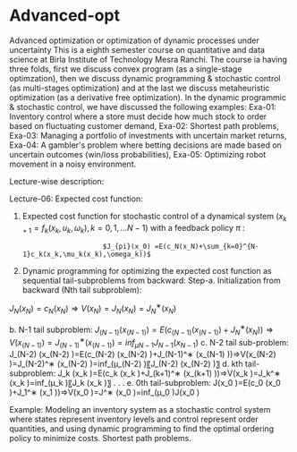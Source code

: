 # Advanced-opt
Advanced optimization or optimization of dynamic processes under uncertainty
This is a eighth semester course on quantitative and data science at Birla Institute of Technology Mesra Ranchi. The course ia having three folds, first we discuss convex program (as a single-stage optimzation), then we discuss dynamic programming & stochastic control (as multi-stages optimization) and at the last we discuss metaheuristic optimization (as a derivative free optimization).
In the dynamic programmic & stochastic control, we have discussed the following examples:
Exa-01: Inventory control where a store must decide how much stock to order based on fluctuating customer demand, 
Exa-02: Shortest path problems,
Exa-03: Managing a portfolio of investments with uncertain market returns,
Exa-04: A gambler's problem where betting decisions are made based on uncertain outcomes (win/loss probabilities), 
Exa-05: Optimizing robot movement in a noisy environment.

Lecture-wise description:

Lecture-06: Expected cost function:
1. Expected cost function for stochastic control of a dynamical system ($x_{k+1}=f_k(x_k,u_k,\omega_k), k=0,1,...N-1$) with a feedback policy $\pi$ :
   
                           $J_{pi}(x_0) =E(c_N(x_N)+\sum_{k=0}^{N-1}c_k(x_k,\mu_k(x_k),\omega_k))$


3. Dynamic programming for optimizing the expected cost function as sequential tail-subproblems from backward:
Step-a. Initialization from backward (Nth tail subproblem):

$J_N (x_N )=c_N (x_N )⇒V(x_N )=J_N (x_N )=J_N^∗ (x_N )$

b. N-1 tail subproblem:
$J_(N-1) (x_(N-1) )=E(c_(N-1) (x_(N-1) )+J_N^∗ (x_N))⇒V(x_(N-1) )=J_(N-1)^∗ (x_(N-1) )=inf_{\mu{N-1}}⁡{J_{N-1}(x_{N-1})}$
c. N-2 tail sub-problem:
J_(N-2) (x_(N-2) )=E(c_(N-2) (x_(N-2) )+J_(N-1)^∗ (x_(N-1)
))⇒V(x_(N-2) )=J_(N-2)^∗ (x_(N-2) )=inf_(μ_(N-2) )⁡〖J_(N-2) (x_(N-2) )〗
d. kth tail-subproblem:
J_k (x_k )=E(c_k (x_k )+J_(k+1)^∗ (x_(k+1) ))⇒V(x_k )=J_k^∗
(x_k )=inf_(μ_k )⁡〖J_k (x_k )〗
.
.
.
e. 0th tail-subproblem:
J(x_0 )=E(c_0 (x_0 )+J_1^∗ (x_1 ))⇒V(x_0 )=J^∗ (x_0
)=inf_(μ_0 )⁡J(x_0 )

Example:
 Modeling an inventory system as a stochastic control system where states represent inventory levels and control represent order quantities, and using dynamic programming to find the optimal ordering policy to minimize costs.
Shortest path problems.
